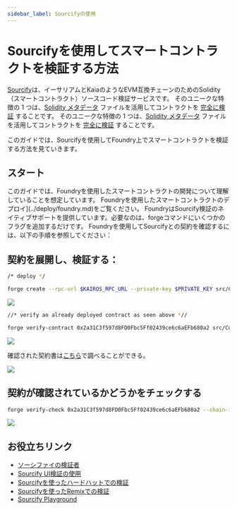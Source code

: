 ```yaml
---
sidebar_label: Sourcifyの使用
---
```


# Sourcifyを使用してスマートコントラクトを検証する方法

[Sourcify](sourcify.dev)は、イーサリアムとKaiaのようなEVM互換チェーンのためのSolidity（スマートコントラクト）ソースコード検証サービスです。 そのユニークな特徴の 1 つは、[Solidity メタデータ](https://docs.sourcify.dev/docs/metadata/) ファイルを活用してコントラクトを [完全に検証](https://docs.sourcify.dev/docs/full-vs-partial-match/) することです。 そのユニークな特徴の 1 つは、[Solidity メタデータ](https://docs.sourcify.dev/docs/metadata/) ファイルを活用してコントラクトを [完全に検証](https://docs.sourcify.dev/docs/full-vs-partial-match/) することです。

このガイドでは、Sourcifyを使用してFoundry上でスマートコントラクトを検証する方法を見ていきます。

## スタート

このガイドでは、Foundryを使用したスマートコントラクトの開発について理解していることを想定しています。 Foundryを使用したスマートコントラクトのデプロイ](../deploy/foundry.md)をご覧ください。 FoundryはSourcify検証のネイティブサポートを提供しています。必要なのは、forgeコマンドにいくつかのフラグを追加するだけです。 Foundryを使用してSourcifyとの契約を確認するには、以下の手順を参照してください：

## 契約を展開し、検証する：

```bash
/* deploy */

forge create --rpc-url $KAIROS_RPC_URL --private-key $PRIVATE_KEY src/Counter.sol:Counter --broadcast 
```

![](/img/build/smart-contracts/verify/sourcify-deploy.png)

```bash
//* verify an already deployed contract as seen above *//

forge verify-contract 0x2a31C3f597d8FD0Fbc5Ff02439ce6c6aEFb680a2 src/Counter.sol:Counter --chain-id 1001 --verifier sourcify  --verifier-url https://sourcify.dev/server/ 
```

![](/img/build/smart-contracts/verify/sourcify-verify.png)

確認された契約書は[こちら](https://sourcify.dev/#/lookup/0x2a31C3f597d8FD0Fbc5Ff02439ce6c6aEFb680a2)で調べることができる。

![](/img/build/smart-contracts/verify/sourcify-lookup-verify.png)

## 契約が確認されているかどうかをチェックする

```bash
forge verify-check 0x2a31C3f597d8FD0Fbc5Ff02439ce6c6aEFb680a2 --chain-id 1001 --verifier sourcify
```

![](/img/build/smart-contracts/verify/sourcify-verify.png)

## お役立ちリンク

- [ソーシファイの検証者](https://sourcify.dev/#/verifier)
- [Sourcify UI検証の使用](https://docs.sourcify.dev/docs/how-to-verify/#using-the-ui-legacy)
- [Sourcifyを使ったハードハットでの検証](https://docs.sourcify.dev/docs/how-to-verify/#hardhat)
- [Sourcifyを使ったRemixでの検証](https://docs.sourcify.dev/docs/how-to-verify/#remix-plugin)
- [Sourcify Playground](https://playground.sourcify.dev/)
